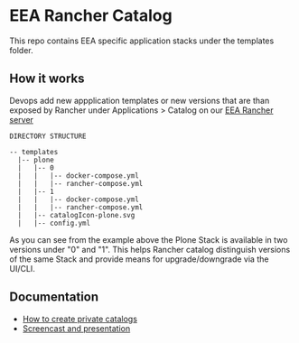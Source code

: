 # EEA Rancher Catalog

This repo contains EEA specific application stacks under the templates folder. 

## How it works

Devops add new appplication templates or new versions that are than exposed by Rancher under Applications > Catalog on our [EEA Rancher server](https://rancher.eea.europa.eu)

```
DIRECTORY STRUCTURE

-- templates
  |-- plone
  |   |-- 0
  |   |   |-- docker-compose.yml
  |   |   |-- rancher-compose.yml
  |   |-- 1
  |   |   |-- docker-compose.yml
  |   |   |-- rancher-compose.yml
  |   |-- catalogIcon-plone.svg
  |   |-- config.yml
```

As you can see from the example above the Plone Stack is available in two versions under "0" and "1". This helps Rancher catalog distinguish versions of the same Stack and provide means for upgrade/downgrade via the UI/CLI.

## Documentation

- [How to create private catalogs](http://docs.rancher.com/rancher/catalog/#creating-private-catalogs)
- [Screencast and presentation](http://rancher.com/building-an-application-catalog-with-rancher-recorded-online-meetup/)
